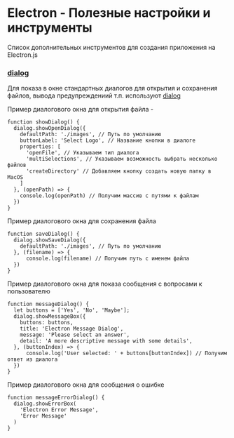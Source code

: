 # Electron - Полезные настройки и инструменты
Список дополнительных инструментов для создания приложения на Electron.js

### [dialog]
Для показа в окне стандартных диалогов для открытия и сохранения файлов, вывода предупреждениий т.п. используют [dialog]

Пример диалогового окна для открытия файла -
```
function showDialog() {
  dialog.showOpenDialog({
    defaultPath: './images', // Путь по умолчанию 
    buttonLabel: 'Select Logo', // Название кнопки в диалоге
    properties: [
      'openFile', // Указываем тип диалога 
      'multiSelections', // Указываем возможность выбрать несколько файлов
      'createDirectory' // Добавляем кнопку создать новую папку в MacOS
    ] 
  }, (openPath) => {
    console.log(openPath) // Получим массив с путями к файлам
  })
}
```

Пример диалогового окна для сохранения файла
```
function saveDialog() {
  dialog.showSaveDialog({
    defaultPath: './images', // Путь по умолчанию 
  }, (filename) => {
      console.log(filename) // Получим путь с именем файла
  })
}
```

Пример диалогового окна для показа сообщения с вопросами к пользователю
```
function messageDialog() {
  let buttons = ['Yes', 'No', 'Maybe'];
  dialog.showMessageBox({
    buttons: buttons,
    title: 'Electron Message Dialog',
    message: 'Please select an answer',
    detail: 'A more descriptive message with some details',
  }, (buttonIndex) => {
      console.log('User selected: ' + buttons[buttonIndex]) // Получим ответ из диалога
  })
}
```

Пример диалогового окна для сообщения о ошибке
```
function messageErrorDialog() {
  dialog.showErrorBox(
    'Electron Error Message',
    'Error Message'
  )
}
```

[dialog]:https://electronjs.org/docs/api/dialog
